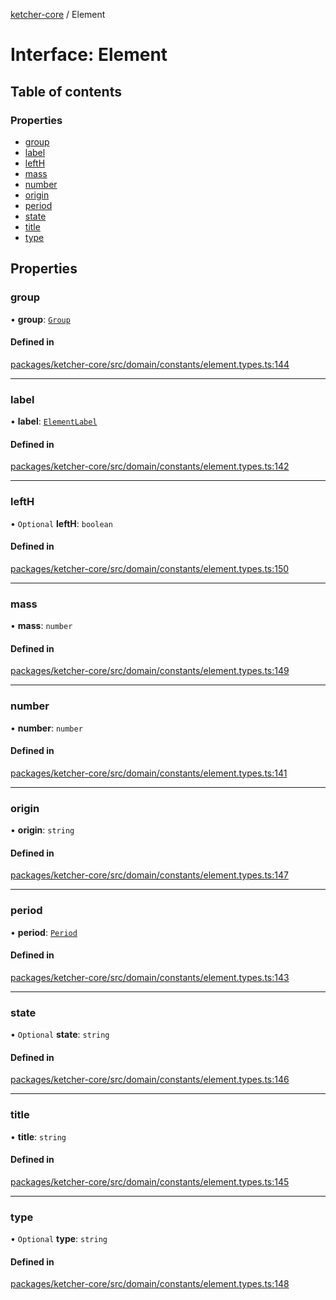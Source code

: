 [ketcher-core](../README.md) / Element

# Interface: Element

## Table of contents

### Properties

- [group](Element.md#group)
- [label](Element.md#label)
- [leftH](Element.md#lefth)
- [mass](Element.md#mass)
- [number](Element.md#number)
- [origin](Element.md#origin)
- [period](Element.md#period)
- [state](Element.md#state)
- [title](Element.md#title)
- [type](Element.md#type)

## Properties

### group

• **group**: [`Group`](../README.md#group)

#### Defined in

[packages/ketcher-core/src/domain/constants/element.types.ts:144](https://github.com/epam/ketcher/blob/bf065756/packages/ketcher-core/src/domain/constants/element.types.ts#L144)

___

### label

• **label**: [`ElementLabel`](../README.md#elementlabel)

#### Defined in

[packages/ketcher-core/src/domain/constants/element.types.ts:142](https://github.com/epam/ketcher/blob/bf065756/packages/ketcher-core/src/domain/constants/element.types.ts#L142)

___

### leftH

• `Optional` **leftH**: `boolean`

#### Defined in

[packages/ketcher-core/src/domain/constants/element.types.ts:150](https://github.com/epam/ketcher/blob/bf065756/packages/ketcher-core/src/domain/constants/element.types.ts#L150)

___

### mass

• **mass**: `number`

#### Defined in

[packages/ketcher-core/src/domain/constants/element.types.ts:149](https://github.com/epam/ketcher/blob/bf065756/packages/ketcher-core/src/domain/constants/element.types.ts#L149)

___

### number

• **number**: `number`

#### Defined in

[packages/ketcher-core/src/domain/constants/element.types.ts:141](https://github.com/epam/ketcher/blob/bf065756/packages/ketcher-core/src/domain/constants/element.types.ts#L141)

___

### origin

• **origin**: `string`

#### Defined in

[packages/ketcher-core/src/domain/constants/element.types.ts:147](https://github.com/epam/ketcher/blob/bf065756/packages/ketcher-core/src/domain/constants/element.types.ts#L147)

___

### period

• **period**: [`Period`](../README.md#period)

#### Defined in

[packages/ketcher-core/src/domain/constants/element.types.ts:143](https://github.com/epam/ketcher/blob/bf065756/packages/ketcher-core/src/domain/constants/element.types.ts#L143)

___

### state

• `Optional` **state**: `string`

#### Defined in

[packages/ketcher-core/src/domain/constants/element.types.ts:146](https://github.com/epam/ketcher/blob/bf065756/packages/ketcher-core/src/domain/constants/element.types.ts#L146)

___

### title

• **title**: `string`

#### Defined in

[packages/ketcher-core/src/domain/constants/element.types.ts:145](https://github.com/epam/ketcher/blob/bf065756/packages/ketcher-core/src/domain/constants/element.types.ts#L145)

___

### type

• `Optional` **type**: `string`

#### Defined in

[packages/ketcher-core/src/domain/constants/element.types.ts:148](https://github.com/epam/ketcher/blob/bf065756/packages/ketcher-core/src/domain/constants/element.types.ts#L148)
